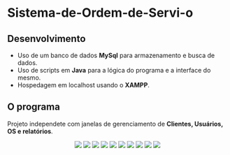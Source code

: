 # Sistema-de-Ordem-de-Servi-o
## Desenvolvimento
* Uso de um banco de dados **MySql** para armazenamento e busca de dados.
* Uso de scripts em **Java** para a lógica do programa e a interface do mesmo.
* Hospedagem em localhost usando o **XAMPP**.
## O programa
Projeto independete com janelas de gerenciamento de **Clientes, Usuários, OS e relatórios**.

<p align="center"> <img src="https://github.com/DarlanNoetzold/Sistema-de-Ordem-de-Servi-o/blob/master/SistemaOS.jpg" /> <img src="https://github.com/DarlanNoetzold/Sistema-de-Ordem-de-Servi-o/blob/master/SistemaOS2.jpg" /> <img src="https://github.com/DarlanNoetzold/Sistema-de-Ordem-de-Servi-o/blob/master/SistemaOS3.jpg" /> <img src="https://github.com/DarlanNoetzold/Sistema-de-Ordem-de-Servi-o/blob/master/SistemaOS4.jpg" /> <img src="https://github.com/DarlanNoetzold/Sistema-de-Ordem-de-Servi-o/blob/master/SistemaOS5.jpg" /> <img src="https://github.com/DarlanNoetzold/Sistema-de-Ordem-de-Servi-o/blob/master/SistemaOS6.jpg" /> <img src="https://github.com/DarlanNoetzold/Sistema-de-Ordem-de-Servi-o/blob/master/SistemaOS7.jpg" /> <img src="https://github.com/DarlanNoetzold/Sistema-de-Ordem-de-Servi-o/blob/master/SistemaOS8.jpg" /> <img src="https://github.com/DarlanNoetzold/Sistema-de-Ordem-de-Servi-o/blob/master/SistemaOS.jpg9" /> <img src="https://github.com/DarlanNoetzold/Sistema-de-Ordem-de-Servi-o/blob/master/SistemaOS10.jpg" />
